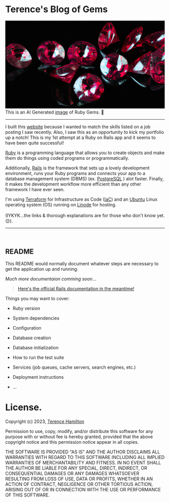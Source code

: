 Terence's Blog of Gems
==================

![AI Generated Rubies](app/assets/images/rubies.png)
</br>
This is an AI Generated [image](https://labs.openai.com/s/QxVI6vYEFJNHPQHvBc6AwSLq) of Ruby Gems. 💎

---

I built this [website](https://rails-blog.terencehamilton.com) because I wanted to match the skills listed on a job posting I saw recently. Also, I saw this as an opportunity to kick my portfolio up a notch!
This is my 1st attempt at a Ruby on Rails app and it seems to have been quite successful!

[Ruby](https://www.ruby-lang.org/en/) is a programming language that allows you to create objects and make them do things using coded programs or programmatically.

Additionally, [Rails](https://rubyonrails.org) is the framework that sets up a lovely development environment, runs your Ruby programs and connects your app to a database management system (DBMS) (ex. [PostgreSQL](https://www.postgresql.org) ) alot faster. Finally, it makes the development workflow more efficient than any other framework I have ever seen.

I'm using [Terraform](https://www.terraform.io) for Infrastructure as Code ([IaC](https://www.terraform.io/use-cases/infrastructure-as-code)) and an [Ubuntu](https://ubuntu.com) Linux operating system (OS) running on [Linode](https://www.linode.com) for hosting.
</br>
</br>
(IYKYK...the links & thorough explanations are for those who don't know yet. 😌).

---

<br/>

## README

This README would normally document whatever steps are necessary to get the
application up and running.

*Much more documentaion comming soon...*

> [Here's the official Rails documentation in the meantime!](https://guides.rubyonrails.org/getting_started.html#creating-a-new-rails-project-installing-rails)


Things you may want to cover:

* Ruby version

* System dependencies

* Configuration

* Database creation

* Database initialization

* How to run the test suite

* Services (job queues, cache servers, search engines, etc.)

* Deployment instructions

* ...

# License.

Copyright (c) 2023, [Terence Hamilton](https://blog.hamilton-labs.com/)

Permission to use, copy, modify, and/or distribute this software for any purpose with or without fee is hereby granted, provided that the above copyright notice and this permission notice appear in all copies.

THE SOFTWARE IS PROVIDED "AS IS" AND THE AUTHOR DISCLAIMS ALL WARRANTIES WITH REGARD TO THIS SOFTWARE INCLUDING ALL IMPLIED WARRANTIES OF MERCHANTABILITY AND FITNESS. IN NO EVENT SHALL THE AUTHOR BE LIABLE FOR ANY SPECIAL, DIRECT, INDIRECT, OR CONSEQUENTIAL DAMAGES OR ANY DAMAGES WHATSOEVER RESULTING FROM LOSS OF USE, DATA OR PROFITS, WHETHER IN AN ACTION OF CONTRACT, NEGLIGENCE OR OTHER TORTIOUS ACTION, ARISING OUT OF OR IN CONNECTION WITH THE USE OR PERFORMANCE OF THIS SOFTWARE.
